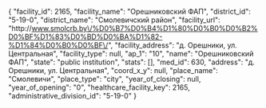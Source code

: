{
    "facility_id": 2165,
    "facility_name": "Орешниковский ФАП",
    "district_id": "5-19-0",
    "district_name": "Смолевичский район",
    "facility_url": "http:\/\/www.smolcrb.by\/%D0%B7%D0%B4%D1%80%D0%B0%D0%B2%D0%BF%D1%83%D0%BD%D0%BA%D1%82-%D1%84%D0%B0%D0%BF\/",
    "facility_address": "д. Орешники, ул. Центральная",
    "facility_type": null,
    "ap_1": "10",
    "name": "Орешниковский ФАП",
    "state": "public institution",
    "stats": [],
    "med_id": 630,
    "address": "д. Орешники, ул. Центральная",
    "coord_x_y": null,
    "place_name": "Смолевичи",
    "place_type": "city",
    "year_of_closing": null,
    "year_of_opening": "0",
    "healthcare_facility_key": 2165,
    "administrative_division_id": "5-19-0"
}